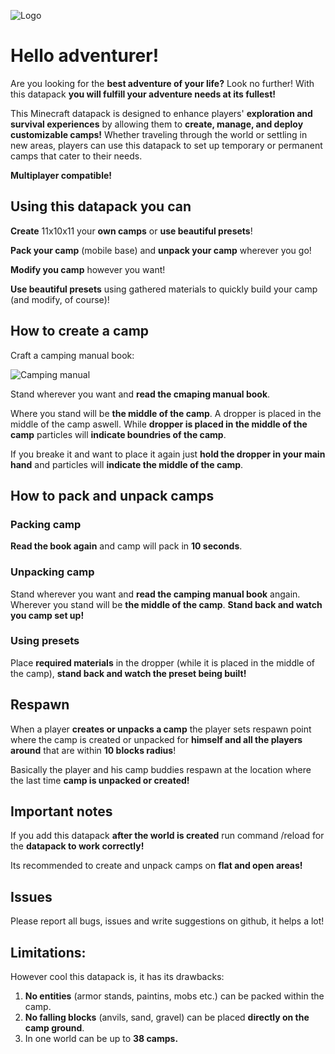 ![Logo](https://cdn.modrinth.com/data/cached_images/0ba6b07cd2ab8b6f019a6b6a6a2e6e81be5ed748.jpeg)

# **Hello adventurer!**
  Are you looking for the **best adventure of your life?** Look no further! With this datapack **you will fulfill your adventure needs at its fullest!**
  
This Minecraft datapack is designed to enhance players' **exploration and survival experiences** by allowing them to **create, manage, and deploy customizable camps!** Whether traveling through the world or settling in new areas, players can use this datapack to set up temporary or permanent camps that cater to their needs.
  
**Multiplayer compatible!**
## **Using this datapack you can**
**Create** 11x10x11 your **own camps** or **use beautiful presets**!

**Pack your camp** (mobile base) and **unpack your camp** wherever you go!

**Modify you camp** however you want!

**Use beautiful presets** using gathered materials to quickly build your camp (and modify, of course)!

## How to create a camp
Craft a camping manual book:

![Camping manual](https://cdn.modrinth.com/data/cached_images/0e5302dd3b5e3390748d391d17663f61440bb241.png)

Stand wherever you want and **read the cmaping manual book**.

Where you stand will be **the middle of the camp**.
A dropper is placed in the middle of the camp aswell. While **dropper is placed in the middle of the camp** particles will **indicate boundries of the camp**.

If you breake it and want to place it again just **hold the dropper in your main hand** and particles will **indicate the middle of the camp**.

## How to pack and unpack camps

### Packing camp
**Read the book again** and camp will pack in **10 seconds**.


### Unpacking camp

Stand wherever you want and **read the camping manual book** angain. Wherever you stand will be **the middle of the camp**. **Stand back and watch you camp set up!**

### Using presets

Place **required materials** in the dropper (while it is placed in the middle of the camp), **stand back and watch the preset being built!**

## Respawn

When a player **creates or unpacks a camp** the player sets respawn point where the camp is created or unpacked for **himself and all the players around** that are within **10 blocks radius**!

Basically the player and his camp buddies respawn at the location where the last time **camp is unpacked or created!**

## Important notes

If you add this datapack **after the world is created** run command /reload for the **datapack to work correctly!**

Its recommended to create and unpack camps on **flat and open areas!**

## Issues

Please report all bugs, issues and write suggestions on github, it helps a lot!

## Limitations:

However cool this datapack is, it has its drawbacks:
1. **No entities** (armor stands, paintins, mobs etc.) can be packed within the camp.
2. **No falling blocks** (anvils, sand, gravel) can be placed **directly on the camp ground**.
3. In one world can be up to **38 camps.**
